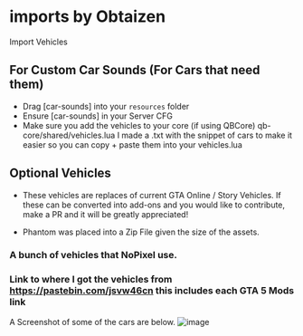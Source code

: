 # imports by Obtaizen
Import Vehicles

## For Custom Car Sounds (For Cars that need them)

* Drag [car-sounds] into your `resources` folder
* Ensure [car-sounds] in your Server CFG
* Make sure you add the vehicles to your core (if using QBCore) qb-core/shared/vehicles.lua
I made a .txt with the snippet of cars to make it easier so you can copy + paste them into your vehicles.lua

## Optional Vehicles

* These vehicles are replaces of current GTA Online / Story Vehicles. If these can be converted into add-ons and you would like to contribute, make a PR and it will be greatly appreciated!

* Phantom was placed into a Zip File given the size of the assets.

### A bunch of vehicles that NoPixel use.

### Link to where I got the vehicles from https://pastebin.com/jsvw46cn this includes each GTA 5 Mods link

A Screenshot of some of the cars are below.
![image](https://i.imgur.com/xqbQb7p.jpg)
